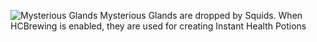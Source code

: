 ![Mysterious Glands](item:betterwithmods:material:53)
Mysterious Glands are dropped by Squids. When HCBrewing is enabled, they are used for creating Instant Health Potions